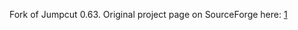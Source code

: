 Fork of Jumpcut 0.63. Original project page on SourceForge here: [1]

[1]: http://jumpcut.sourceforge.net/	"Jumpcut"
